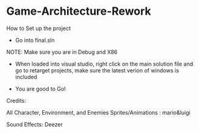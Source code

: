 # Game-Architecture-Rework

How to Set up the project

- Go into final.sln

NOTE: Make sure you are in Debug and X86

- When loaded into visual studio, right click on the main solution file and go to retarget projects, make sure the latest verion of windows is included

- You are good to Go!


Credits:

All Character, Environment, and Enemies Sprites/Animations : mario&luigi

Sound Effects: Deezer

